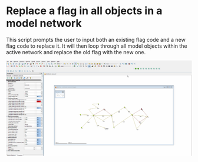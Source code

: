 # Replace a flag in all objects in a model network
This script prompts the user to input both an existing flag code and a new flag code to replace it. It will then loop through all model objects within the active network and replace the old flag with the new one.

![](gif001.gif)
